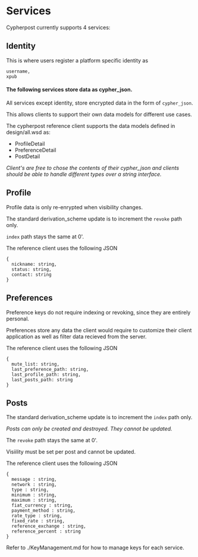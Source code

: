 # Services

Cypherpost currently supports 4 services:

## Identity
This is where users register a platform specific identity as 

```
username,
xpub 
```

#### The following services store data as cypher_json.

All services except identity, store encrypted data in the form of `cypher_json`.

This allows clients to support their own data models for different use cases.

The cypherpost reference client supports the data models defined in design/all.wsd as:

- ProfileDetail
- PreferenceDetail
- PostDetail


*Client's are free to chose the contents of their cypher_json and clients should be able to handle different types over a string interface.*

## Profile

Profile data is only re-enrypted when visibility changes. 

The standard derivation_scheme update is to increment the `revoke` path only.

`index` path stays the same at 0'.

The reference client uses the following JSON
```
{
  nickname: string,
  status: string,
  contact: string
}
```


## Preferences

Preference keys do not require indexing or revoking, since they are entirely personal.

Preferences store any data the client would require to customize their client application as well as filter data recieved from the server.

The reference client uses the following JSON
```
{
  mute_list: string,
  last_preference_path: string,
  last_profile_path: string,
  last_posts_path: string
}
```
## Posts

The standard derivation_scheme update is to increment the `index` path only.

*Posts can only be created and destroyed. They cannot be updated.*

The `revoke` path stays the same at 0'. 

Visiility must be set per post and cannot be updated.

The reference client uses the following JSON
```
{
  message : string,
  network : string,
  type : string,
  minimum : string,
  maximum : string,
  fiat_currency : string,
  payment_method : string,
  rate_type : string,
  fixed_rate : string,
  reference_exchange : string,
  reference_percent : string
}
```

Refer to ./KeyManagement.md for how to manage keys for each service.





